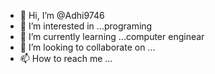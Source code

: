 - 👋 Hi, I’m @Adhi9746
- 👀 I’m interested in ...programing
- 🌱 I’m currently learning ...computer enginear
- 💞️ I’m looking to collaborate on ...
- 📫 How to reach me ...

<!---
Adhi9746/Adhi9746 is a ✨ special ✨ repository because its `README.md` (this file) appears on your GitHub profile.
You can click the Preview link to take a look at your changes.
--->
